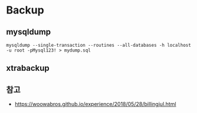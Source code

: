 # Backup 
## mysqldump 
```
mysqldump --single-transaction --routines --all-databases -h localhost -u root -pMysql123! > mydump.sql

```
## xtrabackup  

## 참고 
- https://woowabros.github.io/experience/2018/05/28/billingjul.html